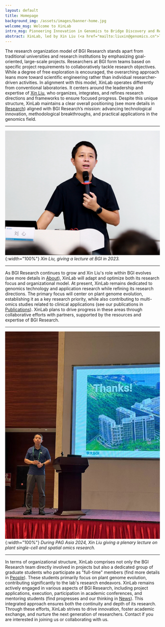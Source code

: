 ```yaml
---
layout: default
title: Homepage
background_img: /assets/images/banner-home.jpg
welcome_msg: Welcome to XinLab
intro_msg: Pioneering Innovation in Genomics to Bridge Discovery and Real-World Impact.
abstract: XinLab, led by Xin Liu (<a href="mailto:liuxin@genomics.cn">liuxin@genomics.cn</a> | <a href="mailto:liuxincqbj@gmail.com">liuxincqbj@gmail.com</a>), is devoted to advancing genomics research and its diverse applications. Since 2009, Xin has been deeply engaged in this challenging yet rewarding field, accumulating a wealth of experience and achieving numerous research milestones. As the ancient Chinese poet Qu Yuan eloquently wrote:<br><br><i><strong>The road is long and winding; I will seek high and low.</strong></i><br><br> Genomics research mirrors this sentiment—it is a long and demanding journey of exploration. Guided by this vision, XinLab remains steadfast in its commitment to innovating genomics technologies and methodologies, developing cutting-edge data analysis approaches, and striving for excellence across multiple omics research domains, including animal, plant, and medical sciences. Our mission extends beyond deepening our understanding of biological phenomena—we actively pursue the practical application and translation of research findings, bridging the gap between discovery and real-world impact.
---
```


The research organization model of BGI Research stands apart from traditional universities and research institutions by emphasizing goal-oriented, large-scale projects. Researchers at BGI form teams based on specific project requirements to collaboratively tackle research objectives. While a degree of free exploration is encouraged, the overarching approach leans more toward scientific engineering rather than individual researcher-driven activities. In alignment with this model, XinLab operates differently from conventional laboratories. It centers around the leadership and expertise of <a href="/people/xinliu">Xin Liu</a>, who organizes, integrates, and refines research directions and frameworks to ensure focused progress. Despite this unique structure, XinLab maintains a clear overall positioning (see more details in [Research]({{site.path}}/research)) aligned with BGI Research’s mission: advancing technological innovation, methodological breakthroughs, and practical applications in the genomics field.

---
![Xin Liu](/assets/images/intro-2.png){:width="100%"}
_Xin Liu, giving a lecture at BGI in 2023._

---
As BGI Research continues to grow and Xin Liu's role within BGI evolves (see more details in [About]({{site.path}}/about)), XinLab will adapt and optimize both its research focus and organizational model. At present, XinLab remains dedicated to genomics technology and application research while refining its research directions. The primary focus will center on plant genome evolution, establishing it as a key research priority, while also contributing to multi-omics studies related to clinical applications (see our publications in [Publications]({{site.path}}/publications)). XinLab plans to drive progress in these areas through collaborative efforts with partners, supported by the resources and expertise of BGI Research.

---
![Xin Liu](/assets/images/intro-9-presentation2023.jpg){:width="100%"} 
_During PAG Asia 2024, Xin Liu giving a plenary lecture on plant single-cell and spatial omics research._

---
In terms of organizational structure, XinLab comprises not only the BGI Research team directly involved in projects but also a dedicated group of graduate students who participate as "full-time" members (find more details in [People]({{site.path}}/people)). These students primarily focus on plant genome evolution, contributing significantly to the lab's research endeavors. XinLab remains actively engaged in various aspects of BGI Research, including project applications, execution, participation in academic conferences, and mentoring students (find progresses and our thinking in [News]({{site.path}}/news)). This integrated approach ensures both the continuity and depth of its research. Through these efforts, XinLab strives to drive innovation, foster academic exchange, and nurture the next generation of researchers. Contact if you are interested in joining us or collaborating with us.